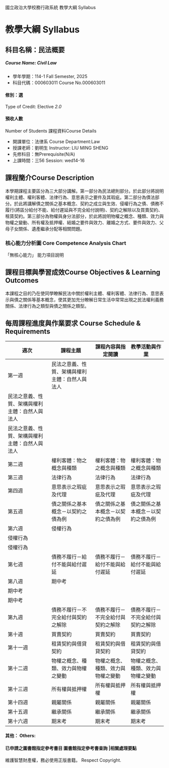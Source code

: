國立政治大學校務行政系統 教學大綱 Syllabus
# 教學大綱 Syllabus
##  科目名稱：民法概要
#####  Course Name: Civil Law
  * 學年學期：114-1 Fall Semester, 2025 
  * 科目代碼：000603011 Course No.000603011
#### 修別：選
Type of Credit: Elective 
_2.0_
#### 預收人數
Number of Students
課程資料Course Details
  * 開課單位：法律系 Course Department:Law 
  * 授課老師：劉明生 Instructor: LIU MING SHENG 
  * 先修科目：無Prerequisite(N/A)
  * 上課時間：三56 Session: wed14-16
##  課程簡介Course Description
本學期課程主要區分為三大部分講解。第一部分為民法總則部分。於此部分將說明權利主體、權利客體、法律行為、意思表示之要件及其瑕疵。第二部分為債法部分。於此將講解債之關係之基本概念、契約之成立與生效、侵權行為之債、債務不履行(將區分給付不能、給付遲延與不完全給付說明)、契約之解除以及買賣契約、租賃契約。第三部分為物權與身分法部分，於此將說明物權之概念、種類、效力與物權之變動、所有權及抵押權、結婚之要件與效力、離婚之方式、要件與效力、父母子女關係、遺產繼承分配等相關問題。
###  核心能力分析圖 Core Competence Analysis Chart
「無核心能力」 
能力項目說明
##  課程目標與學習成效Course Objectives & Learning Outcomes 
本課程之目的乃在使同學瞭解民法中關於權利主體、權利客體、法律行為、意思表示與債之關係等基本概念，使其更加充分瞭解日常生活中常常出現之民法權利義務關係、法律行為之類型與債之關係之類型。
##  每周課程進度與作業要求 Course Schedule & Requirements
週次 |  課程主題 |  課程內容與指定閱讀 |  教學活動與作業  
---|---|---|---  
第一週 |  民法之意義、性質、架構與權利主體：自然人與法人  
|  民法之意義、性質、架構與權利主體：自然人與法人  
|  民法之意義、性質、架構與權利主體：自然人與法人  
第二週 |  權利客體：物之概念與種類 |  權利客體：物之概念與種類 |  權利客體：物之概念與種類  
第三週 |  法律行為 |  法律行為 |  法律行為  
第四週 |  意思表示之瑕疵及代理 |  意思表示之瑕疵及代理 |  意思表示之瑕疵及代理  
第五週 |  債之關係之基本概念－以契約之債為例 |  債之關係之基本概念－以契約之債為例 |  債之關係之基本概念－以契約之債為例  
第六週 |  侵權行為  
|  侵權行為  
|  侵權行為  
第七週 |  債務不履行－給付不能與給付遲延 |  債務不履行－給付不能與給付遲延 |  債務不履行－給付不能與給付遲延  
第八週 |  期中考  
|  期中考  
|  期中考  
第九週 |  債務不履行－不完全給付與契約之解除 |  債務不履行－不完全給付與契約之解除 |  債務不履行－不完全給付與契約之解除  
第十週 |  買賣契約 |  買賣契約 |  買賣契約  
第十一週 |  租賃契約與借貸契約 |  租賃契約與借貸契約 |  租賃契約與借貸契約  
第十二週 |  物權之概念、種類、效力與物權之變動 |  物權之概念、種類、效力與物權之變動 |  物權之概念、種類、效力與物權之變動  
第十三週 |  所有權與抵押權 |  所有權與抵押權 |  所有權與抵押權  
第十四週 |  親屬關係 |  親屬關係 |  親屬關係  
第十五週 |  繼承關係 |  繼承關係 |  繼承關係  
第十六週 |  期末考 |  期末考 |  期末考  
####  其他： Others:
####  已申請之圖書館指定參考書目  圖書館指定參考書查詢 |相關處理要點
維護智慧財產權，務必使用正版書籍。 Respect Copyright.